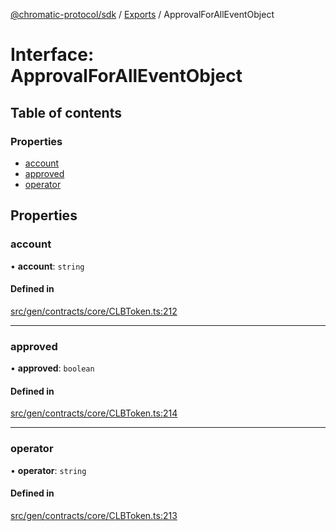 [@chromatic-protocol/sdk](../README.md) / [Exports](../modules.md) / ApprovalForAllEventObject

# Interface: ApprovalForAllEventObject

## Table of contents

### Properties

- [account](ApprovalForAllEventObject.md#account)
- [approved](ApprovalForAllEventObject.md#approved)
- [operator](ApprovalForAllEventObject.md#operator)

## Properties

### account

• **account**: `string`

#### Defined in

[src/gen/contracts/core/CLBToken.ts:212](https://github.com/chromatic-protocol/sdk/blob/f027fff/src/gen/contracts/core/CLBToken.ts#L212)

___

### approved

• **approved**: `boolean`

#### Defined in

[src/gen/contracts/core/CLBToken.ts:214](https://github.com/chromatic-protocol/sdk/blob/f027fff/src/gen/contracts/core/CLBToken.ts#L214)

___

### operator

• **operator**: `string`

#### Defined in

[src/gen/contracts/core/CLBToken.ts:213](https://github.com/chromatic-protocol/sdk/blob/f027fff/src/gen/contracts/core/CLBToken.ts#L213)
